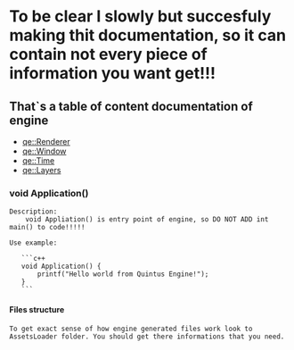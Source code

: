 # To be clear I slowly but succesfuly making thit documentation, so it can contain not every piece of information you want get!!! 



## That`s a table of content documentation of engine
- [qe::Renderer](all_docs_md/renderer.md)
- [qe::Window](all_docs_md/window.md)
- [qe::Time](all_docs_md/time.md)
- [qe::Layers](all_docs_md/layers.md)

### void Application()

    Description:
        void Appliation() is entry point of engine, so DO NOT ADD int main() to code!!!!!

    Use example:
       
       ```c++
       void Application() {
           printf("Hello world from Quintus Engine!");
       }
       ```

#### Files structure
    To get exact sense of how engine generated files work look to AssetsLoader folder. You should get there informations that you need.
    
